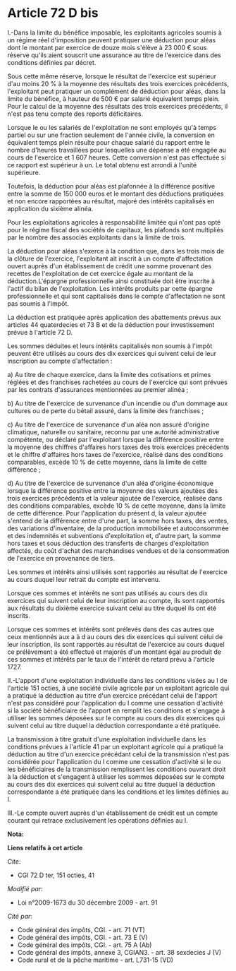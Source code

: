 # Article 72 D bis

I.-Dans la limite du bénéfice imposable, les exploitants agricoles soumis à un régime réel d'imposition peuvent pratiquer une
déduction pour aléas dont le montant par exercice de douze mois s'élève à 23 000 € sous réserve qu'ils aient souscrit une
assurance au titre de l'exercice dans des conditions définies par décret. 

Sous cette même réserve, lorsque le résultat de l'exercice est supérieur d'au moins 20 % à la moyenne des résultats des trois
exercices précédents, l'exploitant peut pratiquer un complément de déduction pour aléas, dans la limite du bénéfice, à
hauteur de 500 € par salarié équivalent temps plein. Pour le calcul de la moyenne des résultats des trois exercices
précédents, il n'est pas tenu compte des reports déficitaires. 

Lorsque le ou les salariés de l'exploitation ne sont employés qu'à temps partiel ou sur une fraction seulement de l'année
civile, la conversion en équivalent temps plein résulte pour chaque salarié du rapport entre le nombre d'heures travaillées
pour lesquelles une dépense a été engagée au cours de l'exercice et 1 607 heures. Cette conversion n'est pas effectuée si ce
rapport est supérieur à un. Le total obtenu est arrondi à l'unité supérieure. 

Toutefois, la déduction pour aléas est plafonnée à la différence positive entre la somme de 150 000 euros et le montant des
déductions pratiquées et non encore rapportées au résultat, majoré des intérêts capitalisés en application du sixième
alinéa. 

Pour les exploitations agricoles à responsabilité limitée qui n'ont pas opté pour le régime fiscal des sociétés de capitaux,
les plafonds sont multipliés par le nombre des associés exploitants dans la limite de trois. 

La déduction pour aléas s'exerce à la condition que, dans les trois mois de la clôture de l'exercice, l'exploitant ait
inscrit à un compte d'affectation ouvert auprès d'un établissement de crédit une somme provenant des recettes de
l'exploitation de cet exercice égale au montant de la déduction.L'épargne professionnelle ainsi constituée doit être inscrite
à l'actif du bilan de l'exploitation. Les intérêts produits par cette épargne professionnelle et qui sont capitalisés dans le
compte d'affectation ne sont pas soumis à l'impôt. 

La déduction est pratiquée après application des abattements prévus aux articles 44 quaterdecies et 73 B et de la déduction
pour investissement prévue à l'article 72 D. 

Les sommes déduites et leurs intérêts capitalisés non soumis à l'impôt peuvent être utilisés au cours des dix exercices qui
suivent celui de leur inscription au compte d'affectation : 

a) Au titre de chaque exercice, dans la limite des cotisations et primes réglées et des franchises rachetées au cours de
l'exercice qui sont prévues par les contrats d'assurances mentionnées au premier alinéa ; 

b) Au titre de l'exercice de survenance d'un incendie ou d'un dommage aux cultures ou de perte du bétail assuré, dans la
limite des franchises ; 

c) Au titre de l'exercice de survenance d'un aléa non assuré d'origine climatique, naturelle ou sanitaire, reconnu par une
autorité administrative compétente, ou déclaré par l'exploitant lorsque la différence positive entre la moyenne des chiffres
d'affaires hors taxes des trois exercices précédents et le chiffre d'affaires hors taxes de l'exercice, réalisé dans des
conditions comparables, excède 10 % de cette moyenne, dans la limite de cette différence ;

d) Au titre de l'exercice de survenance d'un aléa d'origine économique lorsque la différence positive entre la moyenne des
valeurs ajoutées des trois exercices précédents et la valeur ajoutée de l'exercice, réalisée dans des conditions comparables,
excède 10 % de cette moyenne, dans la limite de cette différence. Pour l'application du présent d, la valeur ajoutée s'entend
de la différence entre d'une part, la somme hors taxes, des ventes, des variations d'inventaire, de la production immobilisée
et autoconsommée et des indemnités et subventions d'exploitation et, d'autre part, la somme hors taxes et sous déduction des
transferts de charges d'exploitation affectés, du coût d'achat des marchandises vendues et de la consommation de l'exercice
en provenance de tiers. 

Les sommes et intérêts ainsi utilisés sont rapportés au résultat de l'exercice au cours duquel leur retrait du compte est
intervenu. 

Lorsque ces sommes et intérêts ne sont pas utilisés au cours des dix exercices qui suivent celui de leur inscription au
compte, ils sont rapportés aux résultats du dixième exercice suivant celui au titre duquel ils ont été inscrits. 

Lorsque ces sommes et intérêts sont prélevés dans des cas autres que ceux mentionnés aux a à d au cours des dix exercices qui
suivent celui de leur inscription, ils sont rapportés au résultat de l'exercice au cours duquel ce prélèvement a été effectué
et majorés d'un montant égal au produit de ces sommes et intérêts par le taux de l'intérêt de retard prévu à l'article 1727. 

II.-L'apport d'une exploitation individuelle dans les conditions visées au I de l'article 151 octies, à une société civile
agricole par un exploitant agricole qui a pratiqué la déduction au titre d'un exercice précédant celui de l'apport n'est pas
considéré pour l'application du I comme une cessation d'activité si la société bénéficiaire de l'apport en remplit les
conditions et s'engage à utiliser les sommes déposées sur le compte au cours des dix exercices qui suivent celui au titre
duquel la déduction correspondante a été pratiquée. 

La transmission à titre gratuit d'une exploitation individuelle dans les conditions prévues à l'article 41 par un exploitant
agricole qui a pratiqué la déduction au titre d'un exercice précédant celui de la transmission n'est pas considérée pour
l'application du I comme une cessation d'activité si le ou les bénéficiaires de la transmission remplissent les conditions
ouvrant droit à la déduction et s'engagent à utiliser les sommes déposées sur le compte au cours des dix exercices qui
suivent celui au titre duquel la déduction correspondante a été pratiquée dans les conditions et les limites définies au I. 

III.-Le compte ouvert auprès d'un établissement de crédit est un compte courant qui retrace exclusivement les opérations
définies au I.

**Nota:**



**Liens relatifs à cet article**

_Cite_:

  - CGI 72 D ter, 151 octies, 41

_Modifié par_:

  - Loi n°2009-1673 du 30 décembre 2009 - art. 91

_Cité par_:

  - Code général des impôts, CGI. - art. 71 (VT)
  - Code général des impôts, CGI. - art. 73 E (V)
  - Code général des impôts, CGI. - art. 75 A (Ab)
  - Code général des impôts, annexe 3, CGIAN3. - art. 38 sexdecies J (V)
  - Code rural et de la pêche maritime - art. L731-15 (VD)

